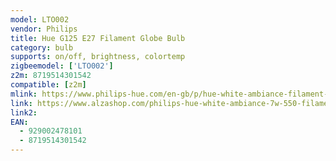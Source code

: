 ```yaml
---
model: LTO002
vendor: Philips
title: Hue G125 E27 Filament Globe Bulb
category: bulb
supports: on/off, brightness, colortemp
zigbeemodel: ['LTO002']
z2m: 8719514301542
compatible: [z2m]
mlink: https://www.philips-hue.com/en-gb/p/hue-white-ambiance-filament-1-pack-g125-e27-filament-globe/8719514301542
link: https://www.alzashop.com/philips-hue-white-ambiance-7w-550-filament-g125-e27-d6731018.htm
link2: 
EAN: 
  - 929002478101
  - 8719514301542
---
```

